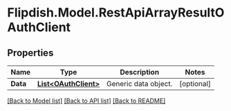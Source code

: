 # Flipdish.Model.RestApiArrayResultOAuthClient
## Properties

Name | Type | Description | Notes
------------ | ------------- | ------------- | -------------
**Data** | [**List&lt;OAuthClient&gt;**](OAuthClient.md) | Generic data object. | [optional] 

[[Back to Model list]](../README.md#documentation-for-models) [[Back to API list]](../README.md#documentation-for-api-endpoints) [[Back to README]](../README.md)

